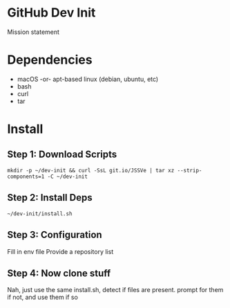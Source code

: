 # GitHub Dev Init

Mission statement

# Dependencies

* macOS -or- apt-based linux (debian, ubuntu, etc)
* bash
* curl
* tar

# Install

## Step 1: Download Scripts

    mkdir -p ~/dev-init && curl -SsL git.io/JSSVe | tar xz --strip-components=1 -C ~/dev-init

## Step 2: Install Deps

    ~/dev-init/install.sh

## Step 3: Configuration

Fill in env file
Provide a repository list

## Step 4: Now clone stuff

Nah, just use the same install.sh, detect if files are present. prompt for them if not, and use them if so


